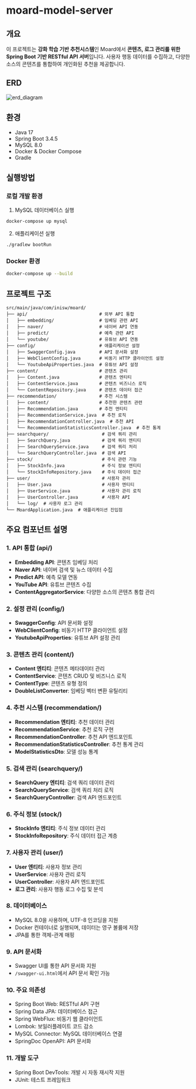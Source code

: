 # moard-model-server

## 개요
이 프로젝트는 **강화 학습 기반 추천시스템**인 Moard에서 **콘텐츠, 로그 관리를 위한 Spring Boot 기반 RESTful API 서버**입니다. 
사용자 행동 데이터를 수집하고, 다양한 소스의 콘텐츠를 통합하여 개인화된 추천을 제공합니다.

## ERD
![erd_diagram](https://github.com/user-attachments/assets/e0100097-6644-4a34-96f3-28a550426205)

## 환경
- Java 17
- Spring Boot 3.4.5
- MySQL 8.0
- Docker & Docker Compose
- Gradle

## 실행방법

### 로컬 개발 환경
1. MySQL 데이터베이스 실행
```bash
docker-compose up mysql
```

2. 애플리케이션 실행
```bash
./gradlew bootRun
```

### Docker 환경
```bash
docker-compose up --build
```

## 프로젝트 구조
```
src/main/java/com/inisw/moard/
├── api/                           # 외부 API 통합
│   ├── embedding/                 # 임베딩 관련 API
│   ├── naver/                     # 네이버 API 연동
│   ├── predict/                   # 예측 관련 API
│   └── youtube/                   # 유튜브 API 연동
├── config/                        # 애플리케이션 설정
│   ├── SwaggerConfig.java         # API 문서화 설정
│   ├── WebClientConfig.java       # 비동기 HTTP 클라이언트 설정
│   └── YoutubeApiProperties.java  # 유튜브 API 설정
├── content/                       # 콘텐츠 관리
│   ├── Content.java               # 콘텐츠 엔티티
│   ├── ContentService.java        # 콘텐츠 비즈니스 로직
│   └── ContentRepository.java     # 콘텐츠 데이터 접근
├── recommendation/                # 추천 시스템
│   ├── content/                   # 추천한 콘텐츠 관련
│   ├── Recommendation.java        # 추천 엔티티
│   ├── RecommendationService.java  # 추천 로직
│   ├── RecommendationController.java  # 추천 API
│   └── RecommendationStatisticsController.java  # 추천 통계
├── searchquery/                    # 검색 쿼리 관리
│   ├── SearchQuery.java            # 검색 쿼리 엔티티
│   ├── SearchQueryService.java     # 검색 쿼리 처리
│   └── SearchQueryController.java  # 검색 API
├── stock/                          # 주식 관련 기능
│   ├── StockInfo.java              # 주식 정보 엔티티
│   └── StockInfoRepository.java    # 주식 데이터 접근
├── user/                           # 사용자 관리
│   ├── User.java                   # 사용자 엔티티
│   ├── UserService.java            # 사용자 관리 로직
│   ├── UserController.java         # 사용자 API
│   └── log/  # 사용자 로그 관리
└── MoardApplication.java  # 애플리케이션 진입점
```

## 주요 컴포넌트 설명

### 1. API 통합 (api/)
- **Embedding API**: 콘텐츠 임베딩 처리
- **Naver API**: 네이버 검색 및 뉴스 데이터 수집
- **Predict API**: 예측 모델 연동
- **YouTube API**: 유튜브 콘텐츠 수집
- **ContentAggregatorService**: 다양한 소스의 콘텐츠 통합 관리

### 2. 설정 관리 (config/)
- **SwaggerConfig**: API 문서화 설정
- **WebClientConfig**: 비동기 HTTP 클라이언트 설정
- **YoutubeApiProperties**: 유튜브 API 설정 관리

### 3. 콘텐츠 관리 (content/)
- **Content 엔티티**: 콘텐츠 메타데이터 관리
- **ContentService**: 콘텐츠 CRUD 및 비즈니스 로직
- **ContentType**: 콘텐츠 유형 정의
- **DoubleListConverter**: 임베딩 벡터 변환 유틸리티

### 4. 추천 시스템 (recommendation/)
- **Recommendation 엔티티**: 추천 데이터 관리
- **RecommendationService**: 추천 로직 구현
- **RecommendationController**: 추천 API 엔드포인트
- **RecommendationStatisticsController**: 추천 통계 관리
- **ModelStatisticsDto**: 모델 성능 통계

### 5. 검색 관리 (searchquery/)
- **SearchQuery 엔티티**: 검색 쿼리 데이터 관리
- **SearchQueryService**: 검색 쿼리 처리 로직
- **SearchQueryController**: 검색 API 엔드포인트

### 6. 주식 정보 (stock/)
- **StockInfo 엔티티**: 주식 정보 데이터 관리
- **StockInfoRepository**: 주식 데이터 접근 계층

### 7. 사용자 관리 (user/)
- **User 엔티티**: 사용자 정보 관리
- **UserService**: 사용자 관리 로직
- **UserController**: 사용자 API 엔드포인트
- **로그 관리**: 사용자 행동 로그 수집 및 분석

### 8. 데이터베이스
- MySQL 8.0을 사용하며, UTF-8 인코딩을 지원
- Docker 컨테이너로 실행되며, 데이터는 영구 볼륨에 저장
- JPA를 통한 객체-관계 매핑

### 9. API 문서화
- Swagger UI를 통한 API 문서화 지원
- `/swagger-ui.html`에서 API 문서 확인 가능

### 10. 주요 의존성
- Spring Boot Web: RESTful API 구현
- Spring Data JPA: 데이터베이스 접근
- Spring WebFlux: 비동기 웹 클라이언트
- Lombok: 보일러플레이트 코드 감소
- MySQL Connector: MySQL 데이터베이스 연결
- SpringDoc OpenAPI: API 문서화

### 11. 개발 도구
- Spring Boot DevTools: 개발 시 자동 재시작 지원
- JUnit: 테스트 프레임워크
